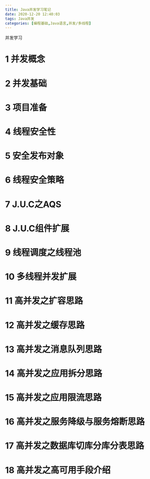 ```yaml
---
title: Java并发学习笔记
date: 2020-12-20 12:40:03
tags: Java并发
categories: [编程基础,Java语言,并发/多线程]
---
```


并发学习

<!--more-->

# 1 并发概念





# 2 并发基础



# 3 项目准备



# 4 线程安全性



# 5 安全发布对象



# 6 线程安全策略





# 7 J.U.C之AQS



# 8 J.U.C组件扩展



# 9 线程调度之线程池





# 10 多线程并发扩展



# 11 高并发之扩容思路



# 12 高并发之缓存思路



# 13 高并发之消息队列思路



# 14 高并发之应用拆分思路



# 15 高并发之应用限流思路



# 16 高并发之服务降级与服务熔断思路



# 17 高并发之数据库切库分库分表思路



# 18 高并发之高可用手段介绍

